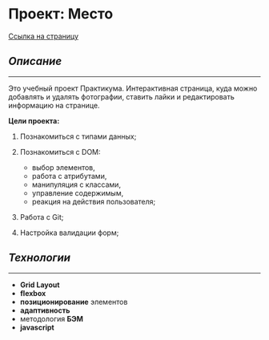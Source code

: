 # Проект: Место

[Ссылка на страницу](https://pstkachuk.github.io/mesto/ "Проект Место")

## *Описание*
---
Это учебный проект Практикума. Интерактивная страница, куда можно добавлять и удалять фотографии, ставить лайки и редактировать информацию на странице.


**Цели проекта:**

 1. Познакомиться с типами данных;

 2. Познакомиться с DOM:
    * выбор элементов,
    * работа с атрибутами,
    * манипуляция с классами,
    * управление содержимым,
    * реакция на действия пользователя;

 3. Работа с Git;

 4. Настройка валидации форм;

## *Технологии*
---

* **Grid Layout**
* **flexbox**
* **позиционирование** элементов
* **адаптивность**
* методология **БЭМ**
* **javascript**

